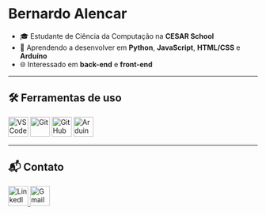 # Bernardo Alencar

- 🎓 Estudante de Ciência da Computação na **CESAR School**  
- 🧠 Aprendendo a desenvolver em **Python**, **JavaScript**, **HTML/CSS** e **Arduíno**  
- 🌐 Interessado em **back-end** e **front-end**

---

## 🛠️ Ferramentas de uso

<p>
  <img src="https://cdn.jsdelivr.net/gh/devicons/devicon/icons/vscode/vscode-original.svg" alt="VS Code" width="40"/>
  <img src="https://cdn.jsdelivr.net/gh/devicons/devicon/icons/git/git-original.svg" alt="Git" width="40"/>
  <img src="https://cdn.jsdelivr.net/gh/devicons/devicon/icons/github/github-original.svg" alt="GitHub" width="40"/>
  <img src="https://cdn.jsdelivr.net/gh/devicons/devicon/icons/arduino/arduino-original.svg" alt="Arduino" width="40"/>
</p>

---

## 📬 Contato

<p>
  <a href="https://www.linkedin.com/in/bernardo-alencar-coutinho" target="_blank">
    <img src="https://cdn.jsdelivr.net/gh/devicons/devicon/icons/linkedin/linkedin-original.svg" alt="LinkedIn" width="40"/>
  </a>
  <a href="mailto:coutinhoabernardo@gmail.com">
    <img src="https://cdn-icons-png.flaticon.com/512/281/281769.png" alt="Gmail" width="40"/>
  </a>
</p>
